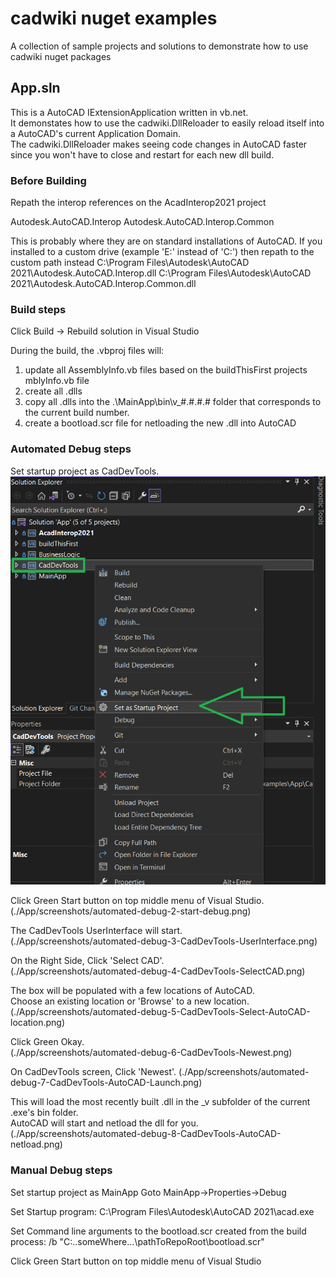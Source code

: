 # cadwiki nuget examples
A collection of sample projects and solutions to demonstrate how to use cadwiki nuget packages

## App.sln  
This is a AutoCAD IExtensionApplication written in vb.net.  
It demonstates how to use the cadwiki.DllReloader to easily reload itself into a AutoCAD's current Application Domain.  
The cadwiki.DllReloader makes seeing code changes in AutoCAD faster since you won't have to close and restart for each new dll build.  

### Before Building
Repath the interop references on the AcadInterop2021 project

Autodesk.AutoCAD.Interop
Autodesk.AutoCAD.Interop.Common

This is probably where they are on standard installations of AutoCAD.
If you installed to a custom drive (example 'E:\' instead of 'C:\') then repath to the custom path instead
C:\Program Files\Autodesk\AutoCAD 2021\Autodesk.AutoCAD.Interop.dll
C:\Program Files\Autodesk\AutoCAD 2021\Autodesk.AutoCAD.Interop.Common.dll

### Build steps
Click Build -> Rebuild solution in Visual Studio

During the build, the .vbproj files will:
1. update all AssemblyInfo.vb files based on the buildThisFirst projects mblyInfo.vb file
1. create all .dlls
1. copy all .dlls into the .\MainApp\bin\v_#.#.#.# folder that corresponds to the current build number.  
1. create a bootload.scr file for netloading the new .dll into AutoCAD

### Automated Debug steps
Set startup project as CadDevTools.  
![NotFound](./App/screenshots/automated-debug-1-set-startup-project.png)  

Click Green Start button on top middle menu of Visual Studio.  
(./App/screenshots/automated-debug-2-start-debug.png)  

The CadDevTools UserInterface will start.  
(./App/screenshots/automated-debug-3-CadDevTools-UserInterface.png)  

On the Right Side, Click 'Select CAD'.  
(./App/screenshots/automated-debug-4-CadDevTools-SelectCAD.png)  

The box will be populated with a few locations of AutoCAD.  
Choose an existing location or 'Browse' to a new location. 
(./App/screenshots/automated-debug-5-CadDevTools-Select-AutoCAD-location.png)  

Click Green Okay.  
(./App/screenshots/automated-debug-6-CadDevTools-Newest.png)  

On CadDevTools screen, Click 'Newest'.
(./App/screenshots/automated-debug-7-CadDevTools-AutoCAD-Launch.png)    

This will load the most recently built .dll in the _v subfolder of the current .exe's bin folder.  
AutoCAD will start and netload the dll for you.
(./App/screenshots/automated-debug-8-CadDevTools-AutoCAD-netload.png)

### Manual Debug steps
Set startup project as MainApp
Goto MainApp->Properties->Debug

Set Startup program:
C:\Program Files\Autodesk\AutoCAD 2021\acad.exe

Set Command line arguments to the bootload.scr created from the build process:
/b "C:\..someWhere...\pathToRepoRoot\bootload.scr"

Click Green Start button on top middle menu of Visual Studio